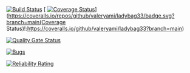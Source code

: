[![Build Status](https://app.travis-ci.com/valeryami/ladybag33.svg?branch=main)](https://app.travis-ci.com/valeryami/ladybag33)
[
[![Coverage Status](https://coveralls.io/repos/github/valeryami/ladybag33/badge.svg?branch=main)](https://coveralls.io/github/valeryami/ladybag33?branch=main)](https://coveralls.io/repos/github/valeryami/ladybag33/badge.svg?branch=main(Coverage Status)!:https://coveralls.io/github/valeryami/ladybag33?branch=main)

[![Quality Gate Status](https://sonarcloud.io/api/project_badges/measure?project=ladybag33&metric=alert_status)](https://sonarcloud.io/summary/new_code?id=ladybag33)

[![Bugs](https://sonarcloud.io/api/project_badges/measure?project=ladybag33&metric=bugs)](https://sonarcloud.io/summary/new_code?id=ladybag33)

[![Reliability Rating](https://sonarcloud.io/api/project_badges/measure?project=ladybag33&metric=reliability_rating)](https://sonarcloud.io/summary/new_code?id=ladybag33)
